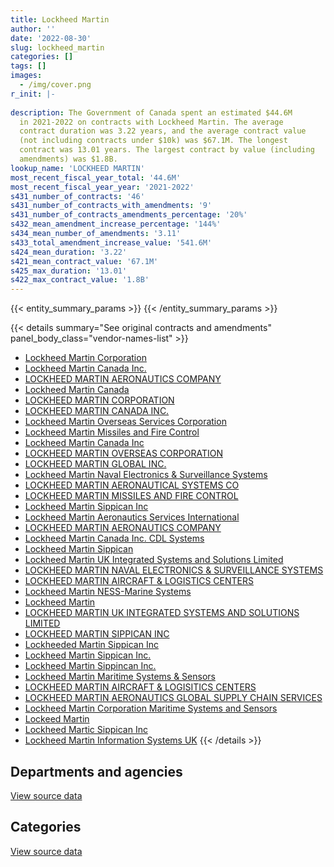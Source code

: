 ```yaml
---
title: Lockheed Martin
author: ''
date: '2022-08-30'
slug: lockheed_martin
categories: []
tags: []
images:
  - /img/cover.png
r_init: |-
  
description: The Government of Canada spent an estimated $44.6M
  in 2021-2022 on contracts with Lockheed Martin. The average
  contract duration was 3.22 years, and the average contract value
  (not including contracts under $10k) was $67.1M. The longest
  contract was 13.01 years. The largest contract by value (including
  amendments) was $1.8B.
lookup_name: 'LOCKHEED MARTIN'
most_recent_fiscal_year_total: '44.6M'
most_recent_fiscal_year_year: '2021-2022'
s431_number_of_contracts: '46'
s431_number_of_contracts_with_amendments: '9'
s431_number_of_contracts_amendments_percentage: '20%'
s432_mean_amendment_increase_percentage: '144%'
s434_mean_number_of_amendments: '3.11'
s433_total_amendment_increase_value: '541.6M'
s424_mean_duration: '3.22'
s421_mean_contract_value: '67.1M'
s425_max_duration: '13.01'
s422_max_contract_value: '1.8B'
---
```


<script src="/rmarkdown-libs/htmlwidgets/htmlwidgets.js"></script>
<link href="/rmarkdown-libs/datatables-css/datatables-crosstalk.css" rel="stylesheet" />
<script src="/rmarkdown-libs/datatables-binding/datatables.js"></script>
<script src="/rmarkdown-libs/jquery/jquery-3.6.0.min.js"></script>
<link href="/rmarkdown-libs/dt-core-bootstrap/css/dataTables.bootstrap.min.css" rel="stylesheet" />
<link href="/rmarkdown-libs/dt-core-bootstrap/css/dataTables.bootstrap.extra.css" rel="stylesheet" />
<script src="/rmarkdown-libs/dt-core-bootstrap/js/jquery.dataTables.min.js"></script>
<script src="/rmarkdown-libs/dt-core-bootstrap/js/dataTables.bootstrap.min.js"></script>
<link href="/rmarkdown-libs/crosstalk/css/crosstalk.min.css" rel="stylesheet" />
<script src="/rmarkdown-libs/crosstalk/js/crosstalk.min.js"></script>
<script src="/rmarkdown-libs/htmlwidgets/htmlwidgets.js"></script>
<link href="/rmarkdown-libs/datatables-css/datatables-crosstalk.css" rel="stylesheet" />
<script src="/rmarkdown-libs/datatables-binding/datatables.js"></script>
<script src="/rmarkdown-libs/jquery/jquery-3.6.0.min.js"></script>
<link href="/rmarkdown-libs/dt-core-bootstrap/css/dataTables.bootstrap.min.css" rel="stylesheet" />
<link href="/rmarkdown-libs/dt-core-bootstrap/css/dataTables.bootstrap.extra.css" rel="stylesheet" />
<script src="/rmarkdown-libs/dt-core-bootstrap/js/jquery.dataTables.min.js"></script>
<script src="/rmarkdown-libs/dt-core-bootstrap/js/dataTables.bootstrap.min.js"></script>
<link href="/rmarkdown-libs/crosstalk/css/crosstalk.min.css" rel="stylesheet" />
<script src="/rmarkdown-libs/crosstalk/js/crosstalk.min.js"></script>

{{< entity_summary_params >}}
{{< /entity_summary_params >}}

{{< details summary="See original contracts and amendments" panel_body_class="vendor-names-list" >}}
- [Lockheed Martin Corporation](https://search.open.canada.ca/en/ct/?sort=contract_value_f%20desc&page=1&search_text=%22Lockheed%20Martin%20Corporation%22)
- [Lockheed Martin Canada Inc.](https://search.open.canada.ca/en/ct/?sort=contract_value_f%20desc&page=1&search_text=%22Lockheed%20Martin%20Canada%20Inc.%22)
- [LOCKHEED MARTIN AERONAUTICS COMPANY](https://search.open.canada.ca/en/ct/?sort=contract_value_f%20desc&page=1&search_text=%22LOCKHEED%20MARTIN%20%20AERONAUTICS%20COMPANY%22)
- [Lockheed Martin Canada](https://search.open.canada.ca/en/ct/?sort=contract_value_f%20desc&page=1&search_text=%22Lockheed%20Martin%20Canada%22)
- [LOCKHEED MARTIN CORPORATION](https://search.open.canada.ca/en/ct/?sort=contract_value_f%20desc&page=1&search_text=%22LOCKHEED%20MARTIN%20CORPORATION%22)
- [LOCKHEED MARTIN CANADA INC.](https://search.open.canada.ca/en/ct/?sort=contract_value_f%20desc&page=1&search_text=%22LOCKHEED%20MARTIN%20CANADA%20INC.%22)
- [Lockheed Martin Overseas Services Corporation](https://search.open.canada.ca/en/ct/?sort=contract_value_f%20desc&page=1&search_text=%22Lockheed%20Martin%20Overseas%20Services%20Corporation%22)
- [Lockheed Martin Missiles and Fire Control](https://search.open.canada.ca/en/ct/?sort=contract_value_f%20desc&page=1&search_text=%22Lockheed%20Martin%20Missiles%20and%20Fire%20Control%22)
- [Lockheed Martin Canada Inc](https://search.open.canada.ca/en/ct/?sort=contract_value_f%20desc&page=1&search_text=%22Lockheed%20Martin%20Canada%20Inc%22)
- [LOCKHEED MARTIN OVERSEAS CORPORATION](https://search.open.canada.ca/en/ct/?sort=contract_value_f%20desc&page=1&search_text=%22LOCKHEED%20MARTIN%20OVERSEAS%20CORPORATION%22)
- [LOCKHEED MARTIN GLOBAL INC.](https://search.open.canada.ca/en/ct/?sort=contract_value_f%20desc&page=1&search_text=%22LOCKHEED%20MARTIN%20GLOBAL%20INC.%22)
- [Lockheed Martin Naval Electronics & Surveillance Systems](https://search.open.canada.ca/en/ct/?sort=contract_value_f%20desc&page=1&search_text=%22Lockheed%20Martin%20Naval%20Electronics%20%26%20Surveillance%20Systems%22)
- [LOCKHEED MARTIN AERONAUTICAL SYSTEMS CO](https://search.open.canada.ca/en/ct/?sort=contract_value_f%20desc&page=1&search_text=%22LOCKHEED%20MARTIN%20AERONAUTICAL%20SYSTEMS%20CO%22)
- [LOCKHEED MARTIN MISSILES AND FIRE CONTROL](https://search.open.canada.ca/en/ct/?sort=contract_value_f%20desc&page=1&search_text=%22LOCKHEED%20MARTIN%20MISSILES%20AND%20FIRE%20CONTROL%22)
- [Lockheed Martin Sippican Inc](https://search.open.canada.ca/en/ct/?sort=contract_value_f%20desc&page=1&search_text=%22Lockheed%20Martin%20Sippican%20Inc%22)
- [Lockheed Martin Aeronautics Services International](https://search.open.canada.ca/en/ct/?sort=contract_value_f%20desc&page=1&search_text=%22Lockheed%20Martin%20Aeronautics%20Services%20International%22)
- [LOCKHEED MARTIN AERONAUTICS COMPANY](https://search.open.canada.ca/en/ct/?sort=contract_value_f%20desc&page=1&search_text=%22LOCKHEED%20MARTIN%20AERONAUTICS%20COMPANY%22)
- [Lockheed Martin Canada Inc. CDL Systems](https://search.open.canada.ca/en/ct/?sort=contract_value_f%20desc&page=1&search_text=%22Lockheed%20Martin%20Canada%20Inc.%20CDL%20Systems%22)
- [Lockheed Martin Sippican](https://search.open.canada.ca/en/ct/?sort=contract_value_f%20desc&page=1&search_text=%22Lockheed%20Martin%20Sippican%22)
- [Lockheed Martin UK Integrated Systems and Solutions Limited](https://search.open.canada.ca/en/ct/?sort=contract_value_f%20desc&page=1&search_text=%22Lockheed%20Martin%20UK%20Integrated%20Systems%20and%20Solutions%20Limited%22)
- [LOCKHEED MARTIN NAVAL ELECTRONICS & SURVEILLANCE SYSTEMS](https://search.open.canada.ca/en/ct/?sort=contract_value_f%20desc&page=1&search_text=%22LOCKHEED%20MARTIN%20NAVAL%20ELECTRONICS%20%26%20SURVEILLANCE%20SYSTEMS%22)
- [LOCKHEED MARTIN AIRCRAFT & LOGISTICS CENTERS](https://search.open.canada.ca/en/ct/?sort=contract_value_f%20desc&page=1&search_text=%22LOCKHEED%20MARTIN%20AIRCRAFT%20%26%20LOGISTICS%20CENTERS%22)
- [Lockheed Martin NESS-Marine Systems](https://search.open.canada.ca/en/ct/?sort=contract_value_f%20desc&page=1&search_text=%22Lockheed%20Martin%20NESS-Marine%20Systems%22)
- [Lockheed Martin](https://search.open.canada.ca/en/ct/?sort=contract_value_f%20desc&page=1&search_text=%22Lockheed%20Martin%22)
- [LOCKHEED MARTIN UK INTEGRATED SYSTEMS AND SOLUTIONS LIMITED](https://search.open.canada.ca/en/ct/?sort=contract_value_f%20desc&page=1&search_text=%22LOCKHEED%20MARTIN%20UK%20INTEGRATED%20SYSTEMS%20AND%20SOLUTIONS%20LIMITED%22)
- [LOCKHEED MARTIN SIPPICAN INC](https://search.open.canada.ca/en/ct/?sort=contract_value_f%20desc&page=1&search_text=%22LOCKHEED%20MARTIN%20SIPPICAN%20INC%22)
- [Lockheeded Martin Sippican Inc](https://search.open.canada.ca/en/ct/?sort=contract_value_f%20desc&page=1&search_text=%22Lockheeded%20Martin%20Sippican%20Inc%22)
- [Lockheed Martin Sippican Inc.](https://search.open.canada.ca/en/ct/?sort=contract_value_f%20desc&page=1&search_text=%22Lockheed%20Martin%20Sippican%20Inc.%22)
- [Lockheed Martin Sippincan Inc.](https://search.open.canada.ca/en/ct/?sort=contract_value_f%20desc&page=1&search_text=%22Lockheed%20Martin%20Sippincan%20Inc.%22)
- [Lockheed Martin Maritime Systems & Sensors](https://search.open.canada.ca/en/ct/?sort=contract_value_f%20desc&page=1&search_text=%22Lockheed%20Martin%20Maritime%20Systems%20%26%20Sensors%22)
- [LOCKHEED MARTIN AIRCRAFT & LOGISITICS CENTERS](https://search.open.canada.ca/en/ct/?sort=contract_value_f%20desc&page=1&search_text=%22LOCKHEED%20MARTIN%20AIRCRAFT%20%26%20LOGISITICS%20CENTERS%22)
- [LOCKHEED MARTIN AERONAUTICS GLOBAL SUPPLY CHAIN SERVICES](https://search.open.canada.ca/en/ct/?sort=contract_value_f%20desc&page=1&search_text=%22LOCKHEED%20MARTIN%20AERONAUTICS%20GLOBAL%20SUPPLY%20CHAIN%20SERVICES%22)
- [Lockheed Martin Corporation Maritime Systems and Sensors](https://search.open.canada.ca/en/ct/?sort=contract_value_f%20desc&page=1&search_text=%22Lockheed%20Martin%20Corporation%20Maritime%20Systems%20and%20Sensors%22)
- [Lockeed Martin](https://search.open.canada.ca/en/ct/?sort=contract_value_f%20desc&page=1&search_text=%22Lockeed%20Martin%22)
- [Lockheed Martic Sippican Inc](https://search.open.canada.ca/en/ct/?sort=contract_value_f%20desc&page=1&search_text=%22Lockheed%20Martic%20Sippican%20Inc%22)
- [Lockheed Martin Information Systems UK](https://search.open.canada.ca/en/ct/?sort=contract_value_f%20desc&page=1&search_text=%22Lockheed%20Martin%20Information%20Systems%20UK%22)
{{< /details >}}

## Departments and agencies

<div id="htmlwidget-1" style="width:100%;height:auto;" class="datatables html-widget"></div>
<script type="application/json" data-for="htmlwidget-1">{"x":{"style":"bootstrap","filter":"none","vertical":false,"data":[["<a href=\"/departments/dfo-mpo/\">Fisheries and Oceans Canada<\/a>","<a href=\"/departments/dnd-mdn/\">National Defence<\/a>"],[45009.02,299424313.41],[6087.78,74229087.27],[148136.07,53469342.83],[79528.49,44567160.74]],"container":"<table class=\"table table-striped table-hover row-border order-column display\">\n  <thead>\n    <tr>\n      <th>Department<\/th>\n      <th>2018-2019<\/th>\n      <th>2019-2020<\/th>\n      <th>2020-2021<\/th>\n      <th>2021-2022<\/th>\n    <\/tr>\n  <\/thead>\n<\/table>","options":{"order":[[4,"desc"]],"pageLength":10,"autoWidth":true,"columnDefs":[{"targets":1,"render":"function(data, type, row, meta) {\n    return type !== 'display' ? data : DTWidget.formatCurrency(data, \"$\", 2, 3, \",\", \".\", true, null);\n  }"},{"targets":2,"render":"function(data, type, row, meta) {\n    return type !== 'display' ? data : DTWidget.formatCurrency(data, \"$\", 2, 3, \",\", \".\", true, null);\n  }"},{"targets":3,"render":"function(data, type, row, meta) {\n    return type !== 'display' ? data : DTWidget.formatCurrency(data, \"$\", 2, 3, \",\", \".\", true, null);\n  }"},{"targets":4,"render":"function(data, type, row, meta) {\n    return type !== 'display' ? data : DTWidget.formatCurrency(data, \"$\", 2, 3, \",\", \".\", true, null);\n  }"},{"width":"16%","targets":[1,2,3,4]},{"className":"dt-right","targets":[1,2,3,4]}],"orderClasses":false}},"evals":["options.columnDefs.0.render","options.columnDefs.1.render","options.columnDefs.2.render","options.columnDefs.3.render"],"jsHooks":[]}</script>
<p class="text-right">
<a href="https://github.com/GoC-Spending/contracts-data/tree/main/data/out/vendors/lockheed_martin/summary_by_fiscal_year_by_department.csv" class="source-data-link btn btn-link">View source data</a>
</p>

## Categories

<div id="htmlwidget-2" style="width:100%;height:auto;" class="datatables html-widget"></div>
<script type="application/json" data-for="htmlwidget-2">{"x":{"style":"bootstrap","filter":"none","vertical":false,"data":[["<a href=\"/categories/facilities_and_construction/\">Facilities and construction<\/a>","<a href=\"/categories/defence/\">Defence<\/a>","<a href=\"/categories/industrial_products_and_services/\">Industrial products and services<\/a>"],[63851099.94,226578502.01,9039720.48],[50564441.64,13908381.55,9762351.86],[41430527.19,8575348.97,3611602.74],[36021112.21,8413519.83,212057.19]],"container":"<table class=\"table table-striped table-hover row-border order-column display\">\n  <thead>\n    <tr>\n      <th>Category<\/th>\n      <th>2018-2019<\/th>\n      <th>2019-2020<\/th>\n      <th>2020-2021<\/th>\n      <th>2021-2022<\/th>\n    <\/tr>\n  <\/thead>\n<\/table>","options":{"order":[[4,"desc"]],"dom":"t","pageLength":30,"autoWidth":true,"columnDefs":[{"targets":1,"render":"function(data, type, row, meta) {\n    return type !== 'display' ? data : DTWidget.formatCurrency(data, \"$\", 2, 3, \",\", \".\", true, null);\n  }"},{"targets":2,"render":"function(data, type, row, meta) {\n    return type !== 'display' ? data : DTWidget.formatCurrency(data, \"$\", 2, 3, \",\", \".\", true, null);\n  }"},{"targets":3,"render":"function(data, type, row, meta) {\n    return type !== 'display' ? data : DTWidget.formatCurrency(data, \"$\", 2, 3, \",\", \".\", true, null);\n  }"},{"targets":4,"render":"function(data, type, row, meta) {\n    return type !== 'display' ? data : DTWidget.formatCurrency(data, \"$\", 2, 3, \",\", \".\", true, null);\n  }"},{"width":"16%","targets":[1,2,3,4]},{"className":"dt-right","targets":[1,2,3,4]}],"orderClasses":false,"lengthMenu":[10,25,30,50,100]}},"evals":["options.columnDefs.0.render","options.columnDefs.1.render","options.columnDefs.2.render","options.columnDefs.3.render"],"jsHooks":[]}</script>
<p class="text-right">
<a href="https://github.com/GoC-Spending/contracts-data/tree/main/data/out/vendors/lockheed_martin/summary_by_fiscal_year_by_category.csv" class="source-data-link btn btn-link">View source data</a>
</p>
